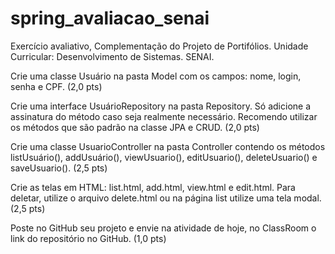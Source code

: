 # spring_avaliacao_senai
Exercício avaliativo, Complementação do Projeto de Portifólios. Unidade Curricular: Desenvolvimento de Sistemas. SENAI.

Crie uma classe Usuário na pasta Model com os campos: nome, login, senha e CPF. (2,0 pts)

Crie uma interface UsuárioRepository na pasta Repository. Só adicione a assinatura do método caso seja realmente necessário. Recomendo utilizar os métodos que são padrão na classe JPA e CRUD. (2,0 pts)

Crie uma classe UsuarioController na pasta Controller contendo os métodos listUsuário(), addUsuário(), viewUsuario(), editUsuario(), deleteUsuario() e saveUsuario(). (2,5 pts)

Crie as telas em HTML: list.html, add.html, view.html e edit.html. Para deletar, utilize o arquivo delete.html ou na página list utilize uma tela modal. (2,5 pts)

Poste no GitHub seu projeto e envie na atividade de hoje, no ClassRoom o link do repositório no GitHub. (1,0 pts)

